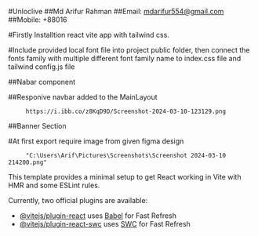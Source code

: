 #Unloclive
##Md Arifur Rahman
##Email: mdarifur554@gmail.com
##Mobile: +88016

#Firstly Installtion react vite app with tailwind css.

#Include provided local font file into project public folder, then connect the fonts family with multiple different font family name to index.css file and tailwind config.js file

##Nabar component

##Responive navbar added to the MainLayout

         https://i.ibb.co/z8KqD9D/Screenshot-2024-03-10-123129.png

##Banner Section

#At first export require image from given figma design

         "C:\Users\Arif\Pictures\Screenshots\Screenshot 2024-03-10 214200.png"

This template provides a minimal setup to get React working in Vite with HMR and some ESLint rules.

Currently, two official plugins are available:

- [@vitejs/plugin-react](https://github.com/vitejs/vite-plugin-react/blob/main/packages/plugin-react/README.md) uses [Babel](https://babeljs.io/) for Fast Refresh
- [@vitejs/plugin-react-swc](https://github.com/vitejs/vite-plugin-react-swc) uses [SWC](https://swc.rs/) for Fast Refresh
